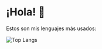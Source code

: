# ¡Hola! 👋
Estos son mis lenguajes más usados:

![Top Langs](https://github-readme-stats1-fjrbachs-projects.vercel.app/api/top-langs/?username=FJRBach&layout=compact&hide=css,html,blade)
